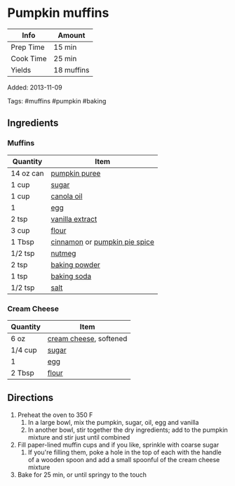 # Pumpkin muffins

| Info      | Amount     |
| --------- | ---------- |
| Prep Time | 15 min     |
| Cook Time | 25 min     |
| Yields    | 18 muffins |

Added: 2013-11-09

Tags: #muffins #pumpkin #baking

## Ingredients

### Muffins

| Quantity  | Item                                                                                                     |
| --------- | -------------------------------------------------------------------------------------------------------- |
| 14 oz can | [pumpkin puree](../_ingredients/pumpkin%20puree.md)                                                      |
| 1 cup     | [sugar](../_ingredients/sugar.md)                                                                        |
| 1 cup     | [canola oil](../_ingredients/canola%20oil.md)                                                            |
| 1         | [egg](../_ingredients/egg.md)                                                                            |
| 2 tsp     | [vanilla extract](../_ingredients/vanilla%20extract.md)                                                  |
| 3 cup     | [flour](../_ingredients/flour.md)                                                                        |
| 1 Tbsp    | [cinnamon](../_ingredients/cinnamon.md) or [pumpkin pie spice](../_ingredients/pumpkin%20pie%20spice.md) |
| 1/2 tsp   | [nutmeg](../_ingredients/nutmeg.md)                                                                      |
| 2 tsp     | [baking powder](../_ingredients/baking%20powder.md)                                                      |
| 1 tsp     | [baking soda](../_ingredients/baking%20soda.md)                                                          |
| 1/2 tsp   | [salt](../_ingredients/salt.md)                                                                          |

### Cream Cheese

| Quantity | Item                                                        |
| -------- | ----------------------------------------------------------- |
| 6 oz     | [cream cheese](../_ingredients/cream%20cheese.md), softened |
| 1/4 cup  | [sugar](../_ingredients/sugar.md)                           |
| 1        | [egg](../_ingredients/egg.md)                               |
| 2 Tbsp   | [flour](../_ingredients/flour.md)                           |

## Directions

1. Preheat the oven to 350 F
    1. In a large bowl, mix the pumpkin, sugar, oil, egg and vanilla
    1. In another bowl, stir together the dry ingredients; add to the pumpkin mixture and stir just until combined
1. Fill paper-lined muffin cups and if you like, sprinkle with coarse sugar
    1. If you're filling them, poke a hole in the top of each with the handle of a wooden spoon and add a small spoonful of the cream cheese mixture
1. Bake for 25 min, or until springy to the touch
